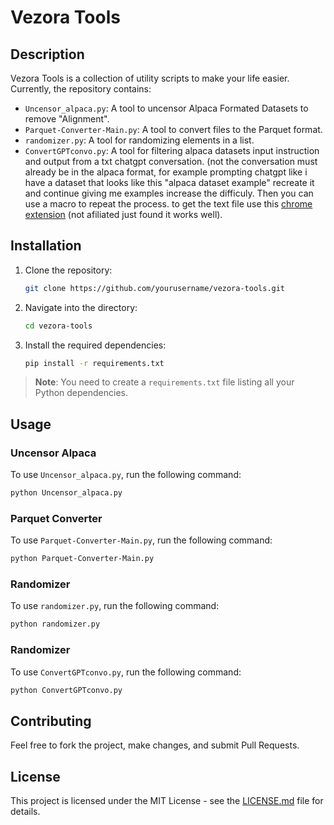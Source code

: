 
# Vezora Tools

## Description

Vezora Tools is a collection of utility scripts to make your life easier. Currently, the repository contains:

- `Uncensor_alpaca.py`: A tool to uncensor Alpaca Formated Datasets to remove "Alignment".
- `Parquet-Converter-Main.py`: A tool to convert files to the Parquet format.
- `randomizer.py`: A tool for randomizing elements in a list.
- `ConvertGPTconvo.py`: A tool for filtering alpaca datasets input instruction and output from a txt chatgpt conversation. (not the conversation must already be in the alpaca format, for example prompting chatgpt like i have a dataset that looks like this "alpaca dataset example" recreate it and continue giving me examples increase the difficuly. Then you can use a macro to repeat the process. to get the text file use this [chrome extension](https://chrome.google.com/webstore/detail/save-chatgpt/iccmddoieihalmghkeocgmlpilhgnnfn) (not afiliated just found it works well).

## Installation

1. Clone the repository:
    ```bash
    git clone https://github.com/yourusername/vezora-tools.git
    ```
2. Navigate into the directory:
    ```bash
    cd vezora-tools
    ```
3. Install the required dependencies:
    ```bash
    pip install -r requirements.txt
    ```

> **Note**: You need to create a `requirements.txt` file listing all your Python dependencies.

## Usage

### Uncensor Alpaca

To use `Uncensor_alpaca.py`, run the following command:

```bash
python Uncensor_alpaca.py
```

### Parquet Converter

To use `Parquet-Converter-Main.py`, run the following command:

```bash
python Parquet-Converter-Main.py 
```

### Randomizer

To use `randomizer.py`, run the following command:

```bash
python randomizer.py
```
### Randomizer

To use `ConvertGPTconvo.py`, run the following command:

```bash
python ConvertGPTconvo.py
```

## Contributing

Feel free to fork the project, make changes, and submit Pull Requests.

## License

This project is licensed under the MIT License - see the [LICENSE.md](LICENSE.md) file for details.
